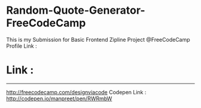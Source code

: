 # Random-Quote-Generator-FreeCodeCamp
This is my Submission for Basic Frontend Zipline Project @FreeCodeCamp  Profile Link : 
# Link : 
--------------------------------------
http://freecodecamp.com/designviacode 
Codepen Link : http://codepen.io/manpreet/pen/RWRmbW
